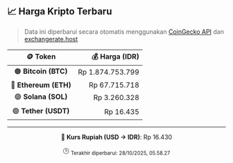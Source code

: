 

<!-- HARGA_KRIPTO -->
## 📈 Harga Kripto Terbaru

> Data ini diperbarui secara otomatis menggunakan [CoinGecko API](https://www.coingecko.com/) dan [exchangerate.host](https://exchangerate.host/)

<div align="center">

| 🪙 Token | 💰 Harga (IDR) |
|:------:|---------------:|
| 🟠 **Bitcoin (BTC)**   | Rp 1.874.753.799 |
| 🔵 **Ethereum (ETH)**  | Rp 67.715.718 |
| 🟣 **Solana (SOL)**    | Rp 3.260.328 |
| 🟢 **Tether (USDT)**   | Rp 16.435 |

---

💱 **Kurs Rupiah (USD → IDR)**: Rp 16.430

🕒 <sub>Terakhir diperbarui: 28/10/2025, 05.58.27</sub>

</div>
<!-- /HARGA_KRIPTO -->